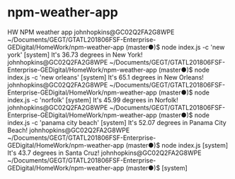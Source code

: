 # npm-weather-app
HW NPM weather app
johnhopkins@GC02Q2FA2G8WPE ~/Documents/GEGT/GTATL201806FSF-Enterprise-GEDigital/HomeWork/npm-weather-app (master●)$ node index.js -c 'new york'               [system]
It's 36.73 degrees in New York!
johnhopkins@GC02Q2FA2G8WPE ~/Documents/GEGT/GTATL201806FSF-Enterprise-GEDigital/HomeWork/npm-weather-app (master●)$ node index.js -c 'new orleans'            [system]
It's 65.1 degrees in New Orleans!
johnhopkins@GC02Q2FA2G8WPE ~/Documents/GEGT/GTATL201806FSF-Enterprise-GEDigital/HomeWork/npm-weather-app (master●)$ node index.js -c 'norfolk'                [system]
It's 45.99 degrees in Norfolk!
johnhopkins@GC02Q2FA2G8WPE ~/Documents/GEGT/GTATL201806FSF-Enterprise-GEDigital/HomeWork/npm-weather-app (master●)$ node index.js -c 'panama city beach'      [system]
It's 52.07 degrees in Panama City Beach!
johnhopkins@GC02Q2FA2G8WPE ~/Documents/GEGT/GTATL201806FSF-Enterprise-GEDigital/HomeWork/npm-weather-app (master●)$ node index.js                             [system]
It's 43.7 degrees in Santa Cruz!
johnhopkins@GC02Q2FA2G8WPE ~/Documents/GEGT/GTATL201806FSF-Enterprise-GEDigital/HomeWork/npm-weather-app (master●)$                                           [system]
